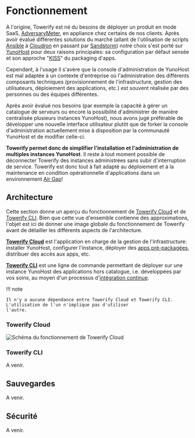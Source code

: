 # Fonctionnement

A l'origine, Towerify est né du besoins de déployer un produit en mode SaaS,
[AdversaryMeter](https://adversarymeter.io/), en appliance chez certains de nos clients. Après avoir évalué différentes
solutions du marché (allant de l'utilisation de scripts [Ansible](https://www.ansible.com/)
à [Cloudron](https://www.cloudron.io/) en passant par [Sandstorm](https://sandstorm.io/)) notre choix s'est porté
sur [YunoHost](https://yunohost.org/) pour deux raisons principales: sa configuration par défaut sensée et son
approche "[KISS](https://fr.wikipedia.org/wiki/Principe_KISS)" du packaging d'apps.

Cependant, à l'usage il s'avère que la console d'administration de YunoHost est mal adaptée à un contexte d'entreprise
où l'administration des différents composants techniques (provisionnement de l'infrastructure, gestion des utilisateurs,
déploiement des applications, etc.) est souvent réalisée par des personnes ou des équipes différentes.

Après avoir évalué nos besoins (par exemple la capacité à gérer un catalogue de serveurs ou encore la possibilité
d'administrer de manière centralisée plusieurs instances YunoHost), nous avons jugé préférable de développer une
nouvelle interface utilisateur plutôt que de forker la console d'administration actuellement mise à disposition
par la communauté YunoHost et de modifier celle-ci.

**Towerify permet donc de simplifier l'installation et l'administration de multiples instances YunoHost**. Il reste à
tout moment possible de déconnecter Towerify des instances administrées sans subir d'interruption de service. Towerify
est donc tout à fait adapté au déploiement et à la maintenance en condition opérationnelle d'applications dans un
environnement [Air Gap](https://en.wikipedia.org/wiki/Air_gap_(networking))!

## Architecture

Cette section donne un aperçu du fonctionnement de [Towerify Cloud](#towerify-cloud) et de
[Towerify CLI](#towerify-cli). Bien que cette vue d'ensemble contienne des approximations, l'objet est ici de donner une
image globale du fonctionnement de Towerify avant de détailler les différents aspects de l'architecture.

[**Towerify Cloud**](#towerify-cloud) est l'application en charge de la gestion de l'infrastructure: installer YunoHost,
configurer l'instance, déployer des [apps pré-packagées](/cloud/catalog), distribuer des accès aux apps, etc.

[**Towerify CLI**](#towerify-cli) est une ligne de commande permettant de déployer sur une instance YunoHost des
applications hors catalogue, i.e. développées par vos soins, au moyen d'un processus
d'[intégration continue](https://fr.wikipedia.org/wiki/Int%C3%A9gration_continue).

!!! note

    Il n'y a aucune dépendance entre Towerify Cloud et Towerify CLI. L'utilisation de l'un n'implique pas d'utiliser 
    l'autre.

### Towerify Cloud

![Schéma du fonctionnement de Towerify Cloud](/img/towerify-cloud.png)

### Towerify CLI

A venir.

## Sauvegardes

A venir.

## Sécurité

A venir.
